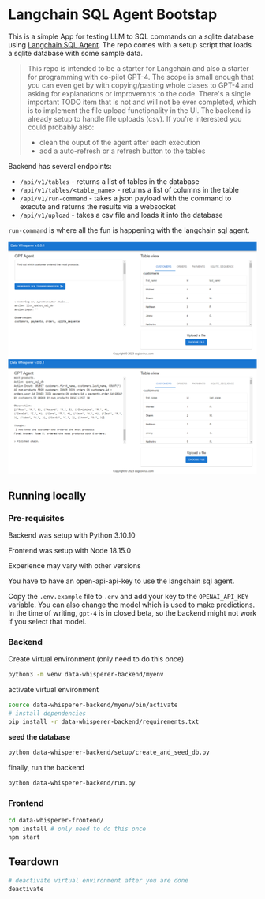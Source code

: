 # Langchain SQL Agent Bootstap
This is a simple App for testing LLM to SQL commands on a sqlite database using [Langchain SQL Agent](https://python.langchain.com/en/latest/modules/agents/toolkits/examples/sql_database.html). The repo comes with a setup script that loads a sqlite database with some sample data.

> This repo is intended to be a starter for Langchain and also a starter for programming with co-pilot GPT-4. The scope is small enough that you can even get by with copying/pasting whole clases to GPT-4 and asking for explanations or improvemnts to the code.
>There's a single important TODO item that is not and will not be ever completed, which is to implement the file upload functionality in the UI.  The backend is already setup to handle file uploads (csv). If you're interested you could probably also:
> - clean the ouput of the agent after each execution
> - add a auto-refresh or a refresh button to the tables

Backend has several endpoints:
- `/api/v1/tables` - returns a list of tables in the database
- `/api/v1/tables/<table_name>` - returns a list of columns in the table
- `/api/v1/run-command` - takes a json payload with the command to execute and returns the results via a websocket
- `/api/v1/upload` - takes a csv file and loads it into the database

`run-command` is where all the fun is happening with the langchain sql agent.

![Example 1](images/whisp_10.PNG)
![Exampe 2](images/whisp_11.PNG)

## Running locally

### Pre-requisites
Backend was setup with Python 3.10.10

Frontend was setup with Node 18.15.0

Experience may vary with other versions

You have to have an open-api-api-key to use the langchain sql agent.

Copy the `.env.example` file to `.env` and add your key to the `OPENAI_API_KEY` variable. You can also change the model which is used to make predictions. In the time of writing, `gpt-4` is in closed beta, so the backend might not work if you select that model.

### Backend
Create virtual environment (only need to do this once)
```bash
python3 -m venv data-whisperer-backend/myenv
```
activate virtual environment
```bash
source data-whisperer-backend/myenv/bin/activate
# install dependencies
pip install -r data-whisperer-backend/requirements.txt
```
**seed the database**
```bash
python data-whisperer-backend/setup/create_and_seed_db.py
```
finally, run the backend
```bash
python data-whisperer-backend/run.py
```

### Frontend
```bash
cd data-whisperer-frontend/
npm install # only need to do this once
npm start
```

## Teardown
```bash
# deactivate virtual environment after you are done
deactivate
```
